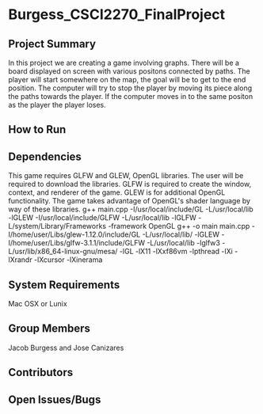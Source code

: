# Burgess_CSCI2270_FinalProject
<h2>Project Summary</h2>
<p> In this project we are creating a game involving graphs. There will be a board displayed on screen with various positons connected by paths. The player will start somewhere on the map, the goal will be to get to the end position. The computer will try to stop the player by moving its piece along the paths towards the player.  If the computer moves in to the same positon as the player the player loses. </p>
<h2>How to Run</h2>
<h2>Dependencies</h2>
<p> This game requires GLFW and GLEW, OpenGL libraries. The user will be required to download the libraries. GLFW is required to create the window, context, and renderer of the game. GLEW is for additional OpenGL functionality. The game takes advantage of OpenGL's shader language by way of these libraries. g++ main.cpp -I/usr/local/include/GL -L/usr/local/lib -lGLEW -I/usr/local/include/GLFW -L/usr/local/lib -lGLFW -L/system/Library/Frameworks -framework OpenGL 
g++ -o main main.cpp -I/home/user/Libs/glew-1.12.0/include/GL -L/usr/local/lib/ -lGLEW -I/home/user/Libs/glfw-3.1.1/include/GLFW -L/usr/local/lib -lglfw3 -L/usr/lib/x86_64-linux-gnu/mesa/ -lGL -lX11 -lXxf86vm -lpthread -lXi -lXrandr -lXcursor -lXinerama
</p>
<h2>System Requirements</h2>
<p> Mac OSX or Lunix </p>
<h2>Group Members</h2>
<p> Jacob Burgess and Jose Canizares </p>
<h2>Contributors</h2>
<h2>Open Issues/Bugs</h2>

